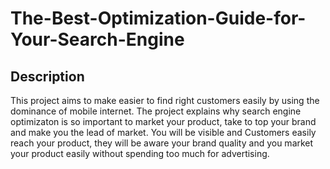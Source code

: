 # The-Best-Optimization-Guide-for-Your-Search-Engine

## Description
This project aims to make easier to find right customers easily by using the dominance of mobile internet.
The project explains why search engine optimizaton is so important to market your product, take to top your brand and make you the lead of market. You will be visible and Customers easily reach your product, they will be aware your brand quality and you market your product easily without spending too much for advertising. 
